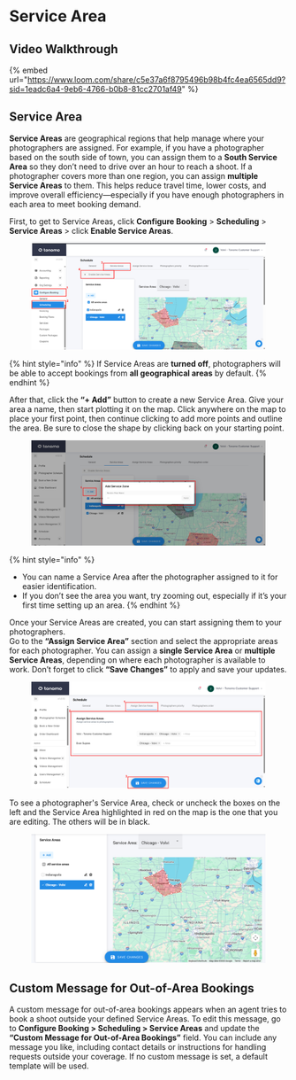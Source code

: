 # Service Area

## Video Walkthrough

{% embed url="https://www.loom.com/share/c5e37a6f8795496b98b4fc4ea6565dd9?sid=1eadc6a4-9eb6-4766-b0b8-81cc2701af49" %}

## **Service Area**

**Service Areas** are geographical regions that help manage where your photographers are assigned. For example, if you have a photographer based on the south side of town, you can assign them to a **South Service Area** so they don’t need to drive over an hour to reach a shoot. If a photographer covers more than one region, you can assign **multiple Service Areas** to them. This helps reduce travel time, lower costs, and improve overall efficiency—especially if you have enough photographers in each area to meet booking demand.



First, to get to Service Areas, click **Configure Booking** > **Scheduling** > **Service Areas** > click **Enable Service Areas**.

<figure><img src="../../.gitbook/assets/service-area1.png" alt=""><figcaption></figcaption></figure>

{% hint style="info" %}
If Service Areas are **turned off**, photographers will be able to accept bookings from **all geographical areas** by default.
{% endhint %}



After that, click the **“+ Add”** button to create a new Service Area. Give your area a name, then start plotting it on the map. Click anywhere on the map to place your first point, then continue clicking to add more points and outline the area. Be sure to close the shape by clicking back on your starting point.

<figure><img src="../../.gitbook/assets/service-area2.png" alt=""><figcaption></figcaption></figure>

{% hint style="info" %}
* You can name a Service Area after the photographer assigned to it for easier identification.
* If you don’t see the area you want, try zooming out, especially if it’s your first time setting up an area.
{% endhint %}



Once your Service Areas are created, you can start assigning them to your photographers.\
Go to the **“Assign Service Area”** section and select the appropriate areas for each photographer. You can assign a **single Service Area** or **multiple Service Areas**, depending on where each photographer is available to work. Don’t forget to click **“Save Changes”** to apply and save your updates.

<figure><img src="../../.gitbook/assets/service-area3.png" alt=""><figcaption></figcaption></figure>



To see a photographer's Service Area, check or uncheck the boxes on the left and the Service Area highlighted in red on the map is the one that you are editing. The others will be in black.

<figure><img src="../../.gitbook/assets/service-area4.png" alt=""><figcaption></figcaption></figure>



## Custom Message for Out-of-Area Bookings

A custom message for out-of-area bookings appears when an agent tries to book a shoot outside your defined Service Areas. To edit this message, go to **Configure Booking > Scheduling > Service Areas** and update the **“Custom Message for Out-of-Area Bookings”** field. You can include any message you like, including contact details or instructions for handling requests outside your coverage. If no custom message is set, a default template will be used.

<figure><img src="https://lh7-rt.googleusercontent.com/docsz/AD_4nXcfyTgp3xTKGG_lskl2Oz-qLxF9as2e86uZYbTXyeQlH3rnx5-4QJ-nK7AxmuiQV4wOgYWplkubFf3F-uOE3yXYDzg5vXl9k0affhJdnXF4w8som1em92pa9sXdeB3hujD6MNa8?key=tXQS-Z5TrpejQ4ToUi6H2Q" alt=""><figcaption></figcaption></figure>

